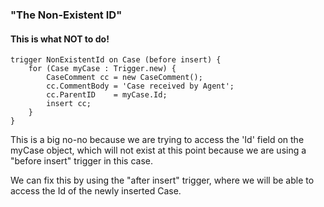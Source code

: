 ### "The Non-Existent ID"

#### This is what NOT to do!

```apex
trigger NonExistentId on Case (before insert) {
    for (Case myCase : Trigger.new) {
        CaseComment cc = new CaseComment();
        cc.CommentBody = 'Case received by Agent';
        cc.ParentID    = myCase.Id;
        insert cc;
    }
}
```

This is a big no-no because we are trying to access the 'Id' field on the myCase object, which will not exist at this point because we are using a "before insert" trigger in this case. 

We can fix this by using the "after insert" trigger, where we will be able to access the Id of the newly inserted Case. 